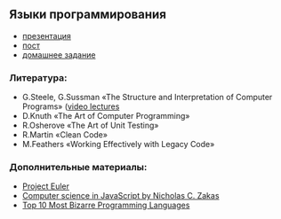 ## Языки программирования

- [презентация](http://yadi.sk/d/LRpqvLuIv4UI)
- [пост](http://clubs.ya.ru/4611686018427468886/replies.xml?item_no=549)
- [домашнее задание](https://github.com/yandex-shri/dz-programming-languages)

### Литература:

* G.Steele, G.Sussman «The Structure and Interpretation of Computer Programs» ([video lectures]((http://ocw.mit.edu/courses/electrical-engineering-and-computer-science/6-001-structure-and-interpretation-of-computer-programs-spring-2005/video-lectures/))
* D.Knuth «The Art of Computer Programming»
* R.Osherove «The Art of Unit Testing»
* R.Martin «Clean Code»
* M.Feathers «Working Effectively with Legacy Code»

### Дополнительные материалы:

* [Project Euler](http://projecteuler.net/)
* [Computer science in JavaScript by Nicholas C. Zakas](https://github.com/nzakas/computer-science-in-javascript)
* [Top 10 Most Bizarre Programming Languages](http://net.tutsplus.com/articles/top-10-most-bizarre-programming-languages/)